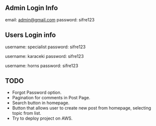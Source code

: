 ## Admin Login Info
email: admin@gmail.com
password: sifre123

## Users Login info
username: specialist
password: sifre123

username: karaceki
password: sifre123

username: horns
password: sifre123

## TODO
- Forgot Password option. 
- Pagination for comments in Post Page.
- Search button in homepage.
- Button that allows user to create new post from homepage, selecting topic from list.
- Try to deploy project on AWS.